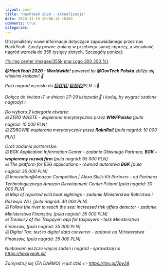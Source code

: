 ```yaml
---
layout: post
title: "HackYeah 2020 - aktualizacja"
date: 2020-11-16 20:08:14 +0100
comments: true
categories: 
---
```


Otrzymaliśmy nowe informacje dotyczące zapowiadanego przez nas HackYeah. Zaszły pewne zmiany w przebiegu samej imprezy, a wysokość nagród wzrosła do 355 tysięcy złotych. Szczegóły poniżej:

[{% img center /images/355k.png Logo 300 300 %}](https://hackyeah.pl/)

<i>
	
<b>@HackYeah 2020 - Worldwide!</b> powered by <b>@GovTech Polska</b> zbliża się wielkimi krokami! 🌠

Pula nagród wzrosła do 3️⃣5️⃣5️⃣ 0️⃣0️⃣0️⃣PLN 💥💸

Dołącz do świata IT w dniach 27-29 listopada 📆 i koduj, by wygrać szalone nagrody!✨
</i>

<!-- more -->

<i>
Do wyboru 2 kategorie otwarte:<br>
☑️ ZERO WASTE - wspierana merytorycznie przez <b>WWFPolska</b> [pula nagród: 10 000 PLN] <br>
☑️ ZDROWIE wspierana merytorycznie przez <b>RaknRoll</b> [pula nagród: 10 000 PLN]<br>

Oraz zadania partnerskie:<br>
☑️ BGK Application Information Center - zadanie Głównego Partnera, <b>BGK - wspieramy rozwój firm</b> [pula nagród: 65 000 PLN]<br>
☑️ The platform for ESG applications - również autorstwa <b>BGK</b>
[pula nagród: 35 000 PLN] <br>
☑️ Innovation@Amazon Competition | Alexa Skills Kit Partners - od Partnera Technologicznego Amazon Development Center Poland
[pula nagród: 30 000 PLN]<br>
☑️ Map of reported wild boar sightings - zadanie Ministerstwa Rolnictwa i Rozwoju Wsi, [pula nagród: 40 000 PLN]<br>
☑️ Follow the river to reach the sea: increased risk offers detector - zadanie Ministerstwa Finansów, [pula nagród: 35 000 PLN]<br>
☑️ Treasury of the Taxpayer: app for taxpayers -  task Ministerstwa Finansów, [pula nagród: 35 000 PLN]<br>
☑️ Digital Tax: text to digital data converter -  zadanie od Ministerstwa Finansów, [pula nagród: 35 000 PLN]<br>

Niebawem jeszcze więcej zadań i nagród - sprawdzaj na https://hackyeah.pl/

Zarejestruj się [ZA DARMO] 🔥 już dziś 👉 https://tiny.pl/7pv28	
</i>